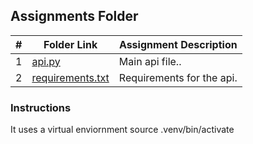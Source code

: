 ##  Assignments Folder

|   #   | Folder Link | Assignment Description |
| :---: | ----------- | ---------------------- |
|  1    | [api.py](https://github.com/Sudhir0228/4443-MobileApps-Ray/blob/main/Assignments/A03/api.py)| Main api file..|
|  2    | [requirements.txt](https://github.com/Sudhir0228/4443-MobileApps-Ray/blob/main/Assignments/A03/requirements.txt)| Requirements for the api.| 

### Instructions
It uses a virtual enviornment source .venv/bin/activate



